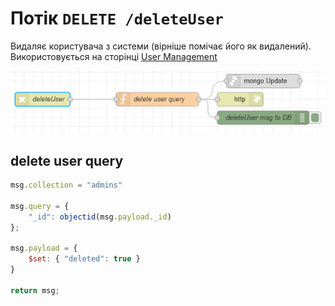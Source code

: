 # Потік `DELETE /deleteUser`

Видаляє користувача з системи (вірніше помічає його як видалений). Використовується на сторінці [User Management](page_usermanagement.md)

![image-20230518172905319](media/image-20230518172905319.png)

## delete user query

```js
msg.collection = "admins"

msg.query = {
    "_id": objectid(msg.payload._id)
};

msg.payload = {
    $set: { "deleted": true }
}

return msg;
```

